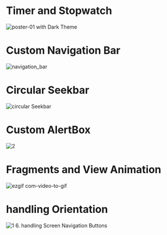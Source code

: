 # Timer and Stopwatch
![poster-01](https://user-images.githubusercontent.com/54818560/82146579-ee48f180-9868-11ea-9c90-f656a5f81118.png)
with Dark Theme
# Custom Navigation Bar
![navigation_bar](https://user-images.githubusercontent.com/54818560/82146623-3ff17c00-9869-11ea-84c2-26201f0297ec.png)
# Circular Seekbar
![circular Seekbar](https://user-images.githubusercontent.com/54818560/82146728-eb9acc00-9869-11ea-8ef6-ed65fbd055d8.PNG)
# Custom AlertBox
![2](https://user-images.githubusercontent.com/54818560/82147287-5baa5180-986c-11ea-804d-2bcdcd50bcbc.PNG)
# Fragments and View Animation
![ezgif com-video-to-gif](https://user-images.githubusercontent.com/54818560/82147112-2bae7e80-986b-11ea-8364-c91532c6ffbc.gif)
# handling Orientation
![1](https://user-images.githubusercontent.com/54818560/82147232-f8b8ba80-986b-11ea-8afb-ae1b53971203.PNG)
6. handling Screen Navigation Buttons
